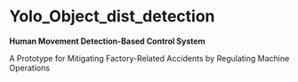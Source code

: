# Yolo_Object_dist_detection
**Human Movement Detection-Based Control System**

A Prototype for Mitigating Factory-Related Accidents by Regulating Machine Operations
